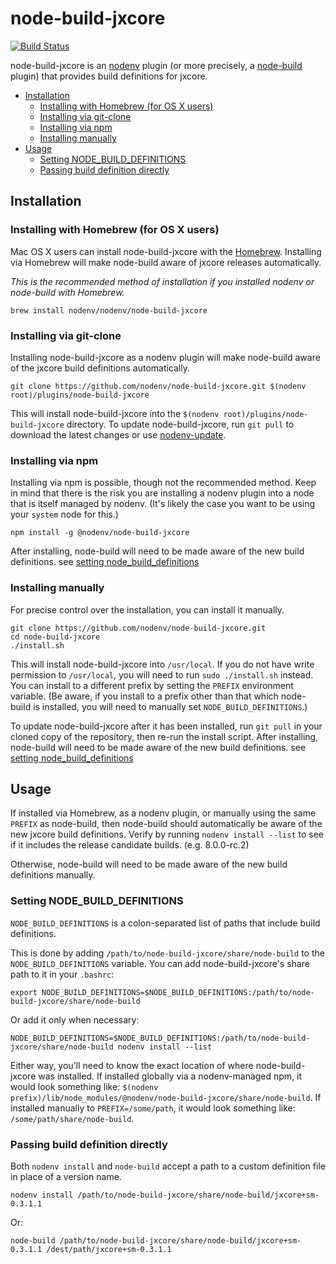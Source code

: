 # node-build-jxcore

[![Build Status](https://travis-ci.com/nodenv/node-build-jxcore.svg?branch=master)](https://travis-ci.com/nodenv/node-build-jxcore)

node-build-jxcore is an [nodenv][] plugin (or more precisely, a [node-build][] plugin) that provides build definitions for jxcore.

<!-- toc -->

- [Installation](#installation)
  * [Installing with Homebrew (for OS X users)](#installing-with-homebrew-for-os-x-users)
  * [Installing via git-clone](#installing-via-git-clone)
  * [Installing via npm](#installing-via-npm)
  * [Installing manually](#installing-manually)
- [Usage](#usage)
  * [Setting NODE_BUILD_DEFINITIONS](#setting-node_build_definitions)
  * [Passing build definition directly](#passing-build-definition-directly)

<!-- tocstop -->

## Installation

### Installing with Homebrew (for OS X users)

Mac OS X users can install node-build-jxcore with the [Homebrew][].
Installing via Homebrew will make node-build aware of jxcore releases automatically.

*This is the recommended method of installation if you installed nodenv or node-build with Homebrew.*

    brew install nodenv/nodenv/node-build-jxcore

### Installing via git-clone

Installing node-build-jxcore as a nodenv plugin will make node-build aware of the jxcore build definitions automatically.

    git clone https://github.com/nodenv/node-build-jxcore.git $(nodenv root)/plugins/node-build-jxcore

This will install node-build-jxcore into the `$(nodenv root)/plugins/node-build-jxcore` directory.
To update node-build-jxcore, run `git pull` to download the latest changes or use [nodenv-update][].

### Installing via npm

Installing via npm is possible, though not the recommended method.
Keep in mind that there is the risk you are installing a nodenv plugin into a node that is itself managed by nodenv.
(It's likely the case you want to be using your `system` node for this.)

    npm install -g @nodenv/node-build-jxcore

After installing, node-build will need to be made aware of the new build definitions.
see [setting node_build_definitions][]

### Installing manually

For precise control over the installation, you can install it manually.

    git clone https://github.com/nodenv/node-build-jxcore.git
    cd node-build-jxcore
    ./install.sh

This will install node-build-jxcore into `/usr/local`.
If you do not have write permission to `/usr/local`, you will need to run `sudo ./install.sh` instead.
You can install to a different prefix by setting the `PREFIX` environment variable.
(Be aware, if you install to a prefix other than that which node-build is installed, you will need to manually set `NODE_BUILD_DEFINITIONS`.)

To update node-build-jxcore after it has been installed, run `git pull` in your cloned copy of the repository, then re-run the install script.
After installing, node-build will need to be made aware of the new build definitions.
see [setting node_build_definitions][]

## Usage

If installed via Homebrew, as a nodenv plugin, or manually using the same `PREFIX` as node-build, then node-build should automatically be aware of the new jxcore build definitions.
Verify by running `nodenv install --list` to see if it includes the release candidate builds. (e.g. 8.0.0-rc.2)

Otherwise, node-build will need to be made aware of the new build definitions manually.

### Setting NODE_BUILD_DEFINITIONS

`NODE_BUILD_DEFINITIONS` is a colon-separated list of paths that include build definitions.

This is done by adding `/path/to/node-build-jxcore/share/node-build` to the `NODE_BUILD_DEFINITIONS` variable.
You can add node-build-jxcore's share path to it in your `.bashrc`:

    export NODE_BUILD_DEFINITIONS=$NODE_BUILD_DEFINITIONS:/path/to/node-build-jxcore/share/node-build

Or add it only when necessary:

    NODE_BUILD_DEFINITIONS=$NODE_BUILD_DEFINITIONS:/path/to/node-build-jxcore/share/node-build nodenv install --list

Either way, you'll need to know the exact location of where node-build-jxcore was installed.
If installed globally via a nodenv-managed npm, it would look something like:
`$(nodenv prefix)/lib/node_modules/@nodenv/node-build-jxcore/share/node-build`.
If installed manually to `PREFIX=/some/path`, it would look something like:
`/some/path/share/node-build`.

### Passing build definition directly

Both `nodenv install` and `node-build` accept a path to a custom definition file in place of a version name.

    nodenv install /path/to/node-build-jxcore/share/node-build/jxcore+sm-0.3.1.1

Or:

    node-build /path/to/node-build-jxcore/share/node-build/jxcore+sm-0.3.1.1 /dest/path/jxcore+sm-0.3.1.1



[homebrew]: http://brew.sh
[nodenv]: https://github.com/nodenv/nodenv
[node-build]: https://github.com/nodenv/node-build
[nodenv-update]: https://github.com/nodenv/nodenv-update
[setting node_build_definitions]: #setting-node_build_definitions
